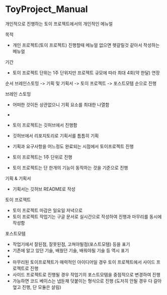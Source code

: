 # ToyProject_Manual
개인적으로 진행하는 토이 프로젝트에서의 개인적인 메뉴얼

목적
- 개인 프로젝트(토이 프로젝트) 진행할때 메뉴얼 없으면 헷갈릴것 같아서 작성하는 메뉴얼

기간
- 토이 프로젝트 단위는 1주 단위지만 프로젝트 규모에 따라 최대 4회(약 한달) 연장

순서
브레인스토밍 -> 기획 및 기획서 -> 토이 프로젝트 -> 포스트모템 순으로 진행

브레인 스토밍
- 어떠한 것이든 상관없으니 기획 요소를 최대한 나열함
- 

- 토이 프로젝트는 깃허브에서 진행함
- 깃허브에서 리포지토리로 기획서를 틈틈히 기획
- 기획과 요구사항을 어느정도 완료되는 시점에서 토이프로젝트 진행
- 토이 프로젝트는 1주 단위로 진행
- 토이 프로젝트는 단 한개의 기능이 동작하는 것을 기준으로 진행

기획 & 기획서
- 기획서는 깃허브 README로 작성

토이 프로젝트
- 토이 프로젝트 마감은 일요일 저녁으로
- 토이 프로젝트 작업기는 구글 문서로 실시간으로 작성하여 진행과 마무리를 동시에 작성함

포스트모템
- 작업기에서 잘된점, 잘못된점, 고쳐야될점(포스트모템) 등을 표기
- 기존에 알고 있던 기술, 배웠던 기술, 배워야될 기술 등 역시 표기
- 
- 마무리된 토이프로젝트가 매력적인 아이디어일 경우 토이 프로젝트에서 사이드 프로젝트로 진행
- 사이드 프로젝트로 진행될 경우 작업기의 포스트모템을 중점적으로 변경하여 진행
- 가능하면 코드 베이스는 냅둔채 덧붙이는 형식으로 진행 (도저히 안될 경우 다 갈아엎고 진행, 단 모듈은 살림)

